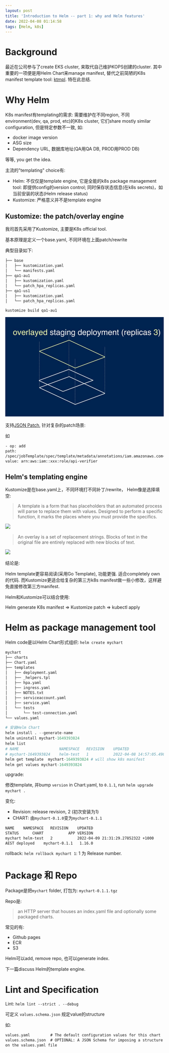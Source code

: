 ```yaml
---
layout: post
title: 'Introduction to Helm -- part 1: why and Helm features'
date: 2022-04-08 01:14:58
tags: [Helm, k8s]
---
```



# Background

最近在公司参与了create EKS cluster, 来取代自己维护KOPS创建的cluster. 其中重要的一项便是用Helm Chart来manage manifest, 替代之前简陋的K8s manifest template tool: [ktmpl](https://github.com/InQuicker/ktmpl). 特在此总结. 

<!-- more -->

# Why Helm

K8s manifest有templating的需求: 需要维护在不同region, 不同environment(dev, qa, prod, etc)的K8s cluster, 它们share mostly similar configuration, 但是特定参数不一致, 如: 

*  docker image version
*  ASG size
*  Dependency URL, 数据库地址(QA用QA DB, PROD用PROD DB)

等等, you get the idea.

主流的"templating" choice有:

*  Helm: 不仅仅是template engine, 它是全能的k8s package management tool: 即提供config的version control; 同时保存状态信息(在k8s secrets)，如当前安装的状态(Helm release status)
*  Kustomize: 严格意义并不是template engine

## Kustomize: the patch/overlay engine

我司首先采用了Kustomize, 主要是K8s official tool. 

基本原理是定义一个base.yaml, 不同环境在上面patch/rewrite

典型目录如下:

```
├── base
│   ├── kustomization.yaml
│   └── manifests.yaml
├── qa1-au1
│   ├── kustomization.yaml
│   └── patch_hpa_replicas.yaml
├── qa1-us1
│   ├── kustomization.yaml
│   └── patch_hpa_replicas.yaml
```

```
kustomize build qa1-au1
```

![](https://raw.githubusercontent.com/eliteGoblin/images/master/blog/img/picgo/20211116083127.png)

支持[JSON Patch](https://datatracker.ietf.org/doc/html/rfc6902), 针对复杂的patch场景: 

如
```
- op: add
path: /spec/jobTemplate/spec/template/metadata/annotations/iam.amazonaws.com~1role
value: arn:aws:iam::xxx:role/api-verifier
```

## Helm's templating engine

Kustomize是在base.yaml上，不同环境打不同补丁/rewrite， Helm像是选择填空: 

> A template is a form that has placeholders that an automated process will parse to replace them with values. Designed to perform a specific function, it marks the places where you must provide the specifics.

![](https://speedmedia.jfrog.com/08612fe1-9391-4cf3-ac1a-6dd49c36b276/https://media.jfrog.com/wp-content/uploads/2020/07/01160120/Kustomize-Template.png/mxw_1080,f_auto)  

> An overlay is a set of replacement strings. Blocks of text in the original file are entirely replaced with new blocks of text.

![](https://speedmedia.jfrog.com/08612fe1-9391-4cf3-ac1a-6dd49c36b276/https://media.jfrog.com/wp-content/uploads/2020/07/01160206/Kustomize-Overlay.png/mxw_1080,f_auto)  

结论是: 

Helm template更容易阅读(采用Go Template), 功能更强. 适合completely own的代码. 而Kustomize更适合给复杂的第三方k8s manifest做一些小修改，这样避免直接修改第三方manifest.

Helm和Kustomize可以结合使用: 

Helm generate K8s manifest => Kustomize patch => kubectl apply

# Helm as package management tool

Helm code是以Helm Chart形式组织:   `helm create mychart`

```
mychart
├── charts
├── Chart.yaml
├── templates
│   ├── deployment.yaml
│   ├── _helpers.tpl
│   ├── hpa.yaml
│   ├── ingress.yaml
│   ├── NOTES.txt
│   ├── serviceaccount.yaml
│   ├── service.yaml
│   └── tests
│       └── test-connection.yaml
└── values.yaml
```

```s
# 安装Helm Chart
helm install . --generate-name
helm uninstall mychart-1649393824
helm list
# NAME              	NAMESPACE	REVISION	UPDATED                                 	STATUS  	CHART        	APP VERSION
# mychart-1649393824	helm-test	1       	2022-04-08 14:57:05.498323154 +1000 AEST	deployed	mychart-0.1.0	1.16.0
helm get template  mychart-1649393824 # will show k8s manifest
helm get values mychart-1649393824
```

upgrade: 

修改template, 并bump `version` in Chart.yaml, to `0.1.1`, run `helm upgrade mychart .`

变化: 

*  Revision: release revision, 2 (初次安装为1)
*  CHART: 由`mychart-0.1.0`变为`mychart-0.1.1`  

```
NAME   	NAMESPACE	REVISION	UPDATED                                	STATUS  	CHART        	APP VERSION
mychart	helm-test	2       	2022-04-09 21:31:29.27852322 +1000 AEST	deployed	mychart-0.1.1	1.16.0 
```

rollback: `helm rollback mychart 1`: 1 为 Release number.


# Package 和 Repo

Package是把`mychart` folder, 打包为: `mychart-0.1.1.tgz`

Repo是: 

> an HTTP server that houses an index.yaml file and optionally some packaged charts.

常见的有: 

*  Github pages
*  ECR
*  S3

Helm可以add, remove repo, 也可以generate index.

下一篇discuss Helm的template engine.

# Lint and Specification

Lint: `helm lint --strict . --debug`

可定义 `values.schema.json` 规定value的structure

如: 
```
values.yaml         # The default configuration values for this chart
values.schema.json  # OPTIONAL: A JSON Schema for imposing a structure on the values.yaml file
```